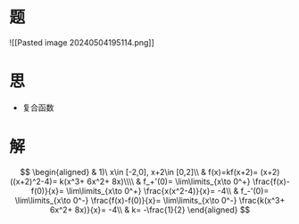 # 题

![[Pasted image 20240504195114.png]]

# 思

- 复合函数

# 解

$$
\begin{aligned}
	& 1)\ x\in [-2,0], x+2\in [0,2]\\
	& f(x)=kf(x+2)= (x+2)((x+2)^2-4)= k(x^3+ 6x^2+ 8x)\\\\
	& f_+'(0)= \lim\limits_{x\to 0^+} \frac{f(x)-f(0)}{x}= \lim\limits_{x\to 0^+} \frac{x(x^2-4)}{x}= -4\\
	& f_-'(0)= \lim\limits_{x\to 0^-} \frac{f(x)-f(0)}{x}= \lim\limits_{x\to 0^-} \frac{k(x^3+ 6x^2+ 8x)}{x}= -4\\
	& k= -\frac{1}{2}
\end{aligned}
$$
